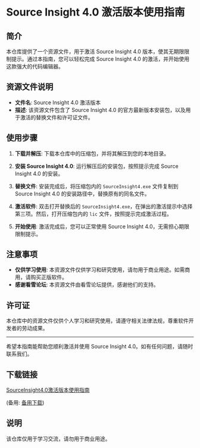 # Source Insight 4.0 激活版本使用指南

## 简介

本仓库提供了一个资源文件，用于激活 Source Insight 4.0 版本，使其无期限限制提示。通过本指南，您可以轻松完成 Source Insight 4.0 的激活，并开始使用这款强大的代码编辑器。

## 资源文件说明

- **文件名**: Source Insight 4.0 激活版本
- **描述**: 该资源文件包含了 Source Insight 4.0 的官方最新版本安装包，以及用于激活的替换文件和许可证文件。

## 使用步骤

1. **下载并解压**: 下载本仓库中的压缩包，并将其解压到您的本地目录。

2. **安装 Source Insight 4.0**: 运行解压后的安装包，按照提示完成 Source Insight 4.0 的安装。

3. **替换文件**: 安装完成后，将压缩包内的 `SourceInsight4.exe` 文件复制到 Source Insight 4.0 的安装路径中，替换原有的同名文件。

4. **激活软件**: 双击打开替换后的 `SourceInsight4.exe`，在弹出的激活提示中选择第三项。然后，打开压缩包内的 `lic` 文件，按照提示完成激活过程。

5. **开始使用**: 激活完成后，您可以正常使用 Source Insight 4.0，无需担心期限限制提示。

## 注意事项

- **仅供学习使用**: 本资源文件仅供学习和研究使用，请勿用于商业用途。如需商用，请购买正版软件。
- **感谢看雪论坛**: 本资源文件由看雪论坛提供，感谢他们的支持。

## 许可证

本仓库中的资源文件仅供个人学习和研究使用，请遵守相关法律法规，尊重软件开发者的劳动成果。

---

希望本指南能帮助您顺利激活并使用 Source Insight 4.0。如有任何问题，请随时联系我们。

## 下载链接
[SourceInsight4.0激活版本使用指南](https://pan.quark.cn/s/2f8b7720189e) 

(备用: [备用下载](https://pan.baidu.com/s/1wY85ny7v5DHLQGyqdGXc2g?pwd=1234))

## 说明

该仓库仅用于学习交流，请勿用于商业用途。

